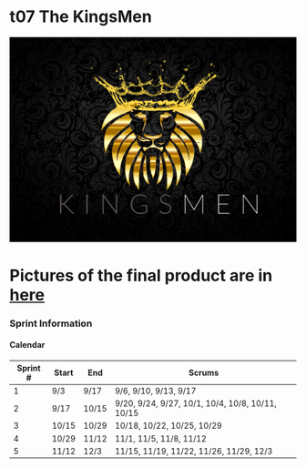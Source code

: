 # t07 The KingsMen
![The KingsMen logo](images/KingsMen-logo.png)

# Pictures of the final product are in [here](https://github.com/chasehoward85/CSU-CS414-Project/tree/main/images)

### Sprint Information

#### Calendar
| Sprint # | Start | End | Scrums |
| -------- | ----- | --- | ------ |
| 1 | 9/3 | 9/17 | 9/6, 9/10, 9/13, 9/17 |
| 2 | 9/17 | 10/15 | 9/20, 9/24, 9/27, 10/1, 10/4, 10/8, 10/11, 10/15 |
| 3 | 10/15 | 10/29 | 10/18, 10/22, 10/25, 10/29 |
| 4 | 10/29 | 11/12 | 11/1, 11/5, 11/8, 11/12 |
| 5 | 11/12 | 12/3 | 11/15, 11/19, 11/22, 11/26, 11/29, 12/3 |

